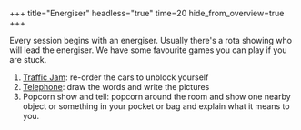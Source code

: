 +++
title="Energiser"
headless="true"
time=20
hide_from_overview=true
+++

Every session begins with an energiser. Usually there's a rota showing who will lead the energiser. We have some favourite games you can play if you are stuck.

1. [Traffic Jam](https://www.dr-mikes-math-games-for-kids.com/online-traffic-jam-game.html): re-order the cars to unblock yourself
2. [Telephone](https://garticphone.com/): draw the words and write the pictures
3. Popcorn show and tell: popcorn around the room and show one nearby object or something in your pocket or bag and explain what it means to you.

